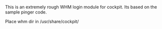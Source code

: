This is an extremely rough WHM login module for cockpit.  Its based on the sample pinger code.

Place whm dir in /usr/share/cockpit/
